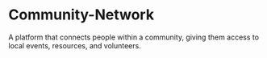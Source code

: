# Community-Network
A platform that connects people within a community, giving them access to local events, resources, and volunteers.
